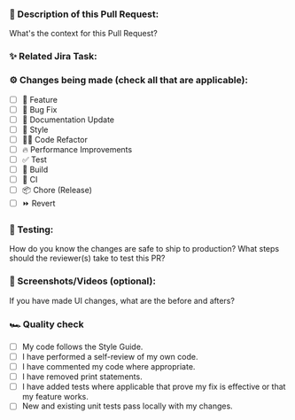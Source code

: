 ### 🧠 Description of this Pull Request:
What's the context for this Pull Request?

### ✨ Related Jira Task:

### ⚙️ Changes being made (check all that are applicable):
- [ ] 🍕 Feature
- [ ] 🐛 Bug Fix
- [ ] 📝 Documentation Update
- [ ] 🎨 Style
- [ ] 🧑‍💻 Code Refactor
- [ ] 🔥 Performance Improvements
- [ ] ✅ Test
- [ ] 🤖 Build
- [ ] 🔁 CI
- [ ] 📦 Chore (Release)
- [ ] ⏩ Revert

### 🧪 Testing:
How do you know the changes are safe to ship to production?
What steps should the reviewer(s) take to test this PR?

### 📸 Screenshots/Videos (optional):
If you have made UI changes, what are the before and afters?

### 🏎 Quality check
- [ ] My code follows the Style Guide.
- [ ] I have performed a self-review of my own code.
- [ ] I have commented my code where appropriate.
- [ ] I have removed print statements.
- [ ] I have added tests where applicable that prove my fix is effective or that my feature works.
- [ ] New and existing unit tests pass locally with my changes.
